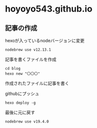 # hoyoyo543.github.io

## 記事の作成
hexoが入っているnodeバージョンに変更
```
nodebrew use v12.13.1
```

記事を書くファイルを作成
```
cd blog
hexo new "〇〇〇"
```
作成されたファイルに記事を書く

githubにプッシュ
```
hexo deploy -g
```

最後に元に戻す
```
nodebrew use v19.4.0
```